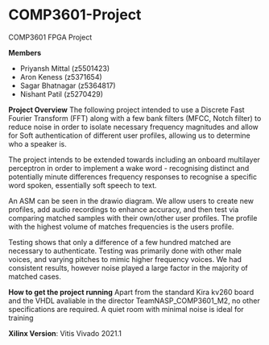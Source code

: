 # COMP3601-Project  
COMP3601 FPGA Project

**Members**
- Priyansh Mittal (z5501423)
- Aron Keness (z5371654)
- Sagar Bhatnagar (z5364817)
- Nishant Patil (z5270429)

**Project Overview**
The following project intended to use a Discrete Fast Fourier Transform (FFT) along with a few bank filters (MFCC, Notch filter) to reduce noise in order to isolate necessary frequency magnitudes and allow for Soft authentication of different user profiles, allowing us to determine who a speaker is. 

The project intends to be extended towards including an onboard multilayer perceptron in order to implement a wake word - recognising distinct and potentially minute differences frequency responses to recognise a specific word spoken, essentially soft speech to text.

An ASM can be seen in the drawio diagram. We allow users to create new profiles, add audio recordings to enhance accuracy, and then test via comparing matched samples with their own/other user profiles. The profile with the highest volume of matches frequencies is the users profile.

Testing shows that only a difference of a few hundred matched are necessary to authenticate. Testing was primarily done with other male voices, and varying pitches to mimic higher frequency voices. We had consistent results, however noise played a large factor in the majority of matched cases. 

**How to get the project running**
Apart from the standard Kira kv260 board and the VHDL avaliable in the director TeamNASP_COMP3601_M2, no other specifications are required. A quiet room with minimal noise is ideal for training

**Xilinx Version**: Vitis Vivado 2021.1
